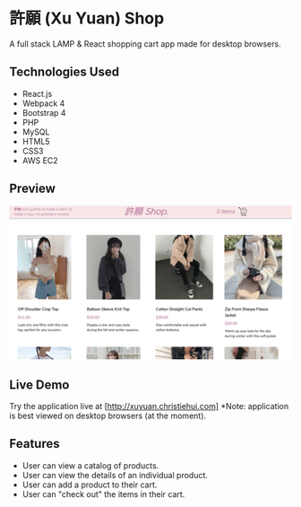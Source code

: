 # 許願 (Xu Yuan) Shop

A full stack LAMP & React shopping cart app made for desktop browsers.

## Technologies Used

- React.js
- Webpack 4
- Bootstrap 4
- PHP
- MySQL
- HTML5
- CSS3
- AWS EC2

## Preview

![Xuyuan Shop](server/public/images/xuyuanshop.png)

## Live Demo

Try the application live at [http://xuyuan.christiehui.com]
*Note: application is best viewed on desktop browsers (at the moment).

## Features

- User can view a catalog of products.
- User can view the details of an individual product.
- User can add a product to their cart.
- User can "check out" the items in their cart.
